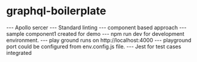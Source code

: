 # graphql-boilerplate

--- Apollo sercer
--- Standard linting
--- component based approach
--- sample component1 created for demo
--- npm run dev for development environment.
--- play ground runs on http://localhost:4000
--- playground port could be configured from env.config.js file.
--- Jest for test cases integrated
